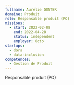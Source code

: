 ```yaml
---
fullname: Aurélie GONTER
domaine: Produit
role: Responsable produit (PO)
missions:
  - start: 2022-02-08
    end: 2022-04-28
    status: independent
    employer: Octo
startups:
  - dora
  - data-inclusion
competences:
  - Gestion de Produit
---
```

Responsable produit (PO)